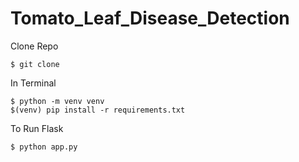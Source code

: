 # Tomato_Leaf_Disease_Detection
Clone Repo
```
$ git clone
```
In Terminal
```
$ python -m venv venv
$(venv) pip install -r requirements.txt
```
To Run Flask
```
$ python app.py
```
